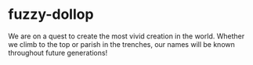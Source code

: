 # fuzzy-dollop
We are on a quest to create the most vivid creation in the world. Whether we climb to the top or parish in the trenches, our names will be known throughout future generations! 
